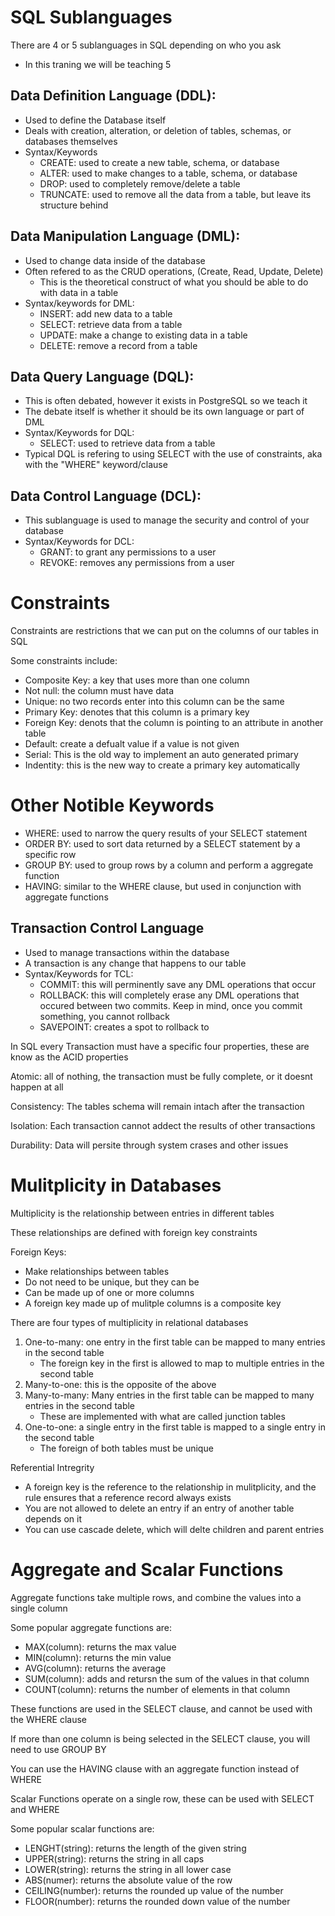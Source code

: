 # SQL Sublanguages

There are 4 or 5 sublanguages in SQL depending on who you ask

-   In this traning we will be teaching 5

## Data Definition Language (DDL):

-   Used to define the Database itself
-   Deals with creation, alteration, or deletion of tables, schemas, or databases themselves
-   Syntax/Keywords
    -   CREATE: used to create a new table, schema, or database
    -   ALTER: used to make changes to a table, schema, or database
    -   DROP: used to completely remove/delete a table
    -   TRUNCATE: used to remove all the data from a table, but leave its structure behind

## Data Manipulation Language (DML):

-   Used to change data inside of the database
-   Often refered to as the CRUD operations, (Create, Read, Update, Delete)
    -   This is the theoretical construct of what you should be able to do with data in a table
-   Syntax/keywords for DML:
    -   INSERT: add new data to a table
    -   SELECT: retrieve data from a table
    -   UPDATE: make a change to existing data in a table
    -   DELETE: remove a record from a table

## Data Query Language (DQL):

-   This is often debated, however it exists in PostgreSQL so we teach it
-   The debate itself is whether it should be its own language or part of DML
-   Syntax/Keywords for DQL:
    -   SELECT: used to retrieve data from a table
-   Typical DQL is refering to using SELECT with the use of constraints, aka with the "WHERE" keyword/clause

## Data Control Language (DCL):

-   This sublanguage is used to manage the security and control of your database
-   Syntax/Keywords for DCL:
    -   GRANT: to grant any permissions to a user
    -   REVOKE: removes any permissions from a user

# Constraints

Constraints are restrictions that we can put on the columns of our tables in SQL

Some constraints include:

-   Composite Key: a key that uses more than one column
-   Not null: the column must have data
-   Unique: no two records enter into this column can be the same
-   Primary Key: denotes that this column is a primary key
-   Foreign Key: denots that the column is pointing to an attribute in another table
-   Default: create a defualt value if a value is not given
-   Serial: This is the old way to implement an auto generated primary
-   Indentity: this is the new way to create a primary key automatically

# Other Notible Keywords

-   WHERE: used to narrow the query results of your SELECT statement
-   ORDER BY: used to sort data returned by a SELECT statement by a specific row
-   GROUP BY: used to group rows by a column and perform a aggregate function
-   HAVING: similar to the WHERE clause, but used in conjunction with aggregate functions

## Transaction Control Language

-   Used to manage transactions within the database
-   A transaction is any change that happens to our table
-   Syntax/Keywords for TCL:
    -   COMMIT: this will perminently save any DML operations that occur
    -   ROLLBACK: this will completely erase any DML operations that occured between two commits. Keep in mind, once you commit something, you cannot rollback
    -   SAVEPOINT: creates a spot to rollback to

In SQL every Transaction must have a specific four properties, these are know as the ACID properties

Atomic: all of nothing, the transaction must be fully complete, or it doesnt happen at all

Consistency: The tables schema will remain intach after the transaction

Isolation: Each transaction cannot addect the results of other transactions

Durability: Data will persite through system crases and other issues

# Mulitplicity in Databases

Multiplicity is the relationship between entries in different tables

These relationships are defined with foreign key constraints

Foreign Keys:

-   Make relationships between tables
-   Do not need to be unique, but they can be
-   Can be made up of one or more columns
-   A foreign key made up of mulitple columns is a composite key

There are four types of multiplicity in relational databases

1. One-to-many: one entry in the first table can be mapped to many entries in the second table
    - The foreign key in the first is allowed to map to multiple entries in the second table
2. Many-to-one: this is the opposite of the above
3. Many-to-many: Many entries in the first table can be mapped to many entries in the second table
    - These are implemented with what are called junction tables
4. One-to-one: a single entry in the first table is mapped to a single entry in the second table
    - The foreign of both tables must be unique

Referential Intregrity

-   A foreign key is the reference to the relationship in mulitplicity, and the rule ensures that a reference record always exists
-   You are not allowed to delete an entry if an entry of another table depends on it
-   You can use cascade delete, which will delte children and parent entries

# Aggregate and Scalar Functions

Aggregate functions take multiple rows, and combine the values into a single column

Some popular aggregate functions are:

-   MAX(column): returns the max value
-   MIN(column): returns the min value
-   AVG(column): returns the average
-   SUM(column): adds and retursn the sum of the values in that column
-   COUNT(column): returns the number of elements in that column

These functions are used in the SELECT clause, and cannot be used with the WHERE clause

If more than one column is being selected in the SELECT clause, you will need to use GROUP BY

You can use the HAVING clause with an aggregate function instead of WHERE

Scalar Functions operate on a single row, these can be used with SELECT and WHERE

Some popular scalar functions are:

-   LENGHT(string): returns the length of the given string
-   UPPER(string): returns the string in all caps
-   LOWER(string): returns the string in all lower case
-   ABS(numer): returns the absolute value of the row
-   CEILING(number): returns the rounded up value of the number
-   FLOOR(number): returns the rounded down value of the number
